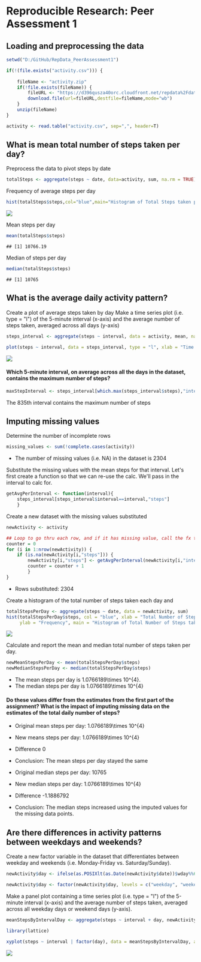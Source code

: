 # Reproducible Research: Peer Assessment 1


## Loading and preprocessing the data


```r
setwd("D:/GitHub/RepData_PeerAssessment1")

if(!(file.exists("activity.csv"))) { 
    
    fileName <- "activity.zip"
    if(!file.exists(fileName)) {
        fileURL <- "https://d396qusza40orc.cloudfront.net/repdata%2Fdata%2Factivity.zip"
        download.file(url=fileURL,destfile=fileName,mode="wb")
    }  
    unzip(fileName) 
}

activity <- read.table("activity.csv", sep=",", header=T)
```


## What is mean total number of steps taken per day?

Preprocess the data to pivot steps by date

```r
totalSteps <- aggregate(steps ~ date, data=activity, sum, na.rm = TRUE)
```
Frequency of average steps per day

```r
hist(totalSteps$steps,col="blue",main="Histogram of Total Steps taken per day",xlab="Total Steps taken per day",cex.axis=1,cex.lab = 1)
```

![](PA1_template_files/figure-html/unnamed-chunk-3-1.png)<!-- -->


Mean steps per day


```r
mean(totalSteps$steps)
```

```
## [1] 10766.19
```

Median of steps per day


```r
median(totalSteps$steps)
```

```
## [1] 10765
```

## What is the average daily activity pattern?
Create a plot of average steps taken by day
Make a time series plot (i.e. type = "l") of the 5-minute interval (x-axis) and the average number of steps taken, averaged across all days (y-axis)


```r
steps_interval <- aggregate(steps ~ interval, data = activity, mean, na.rm = TRUE)

plot(steps ~ interval, data = steps_interval, type = "l", xlab = "Time Intervals (5-minute)", ylab = "Mean number of steps taken (all Days)", main = "Average number of steps Taken at each 5 minute Intervals",  col = "blue")
```

![](PA1_template_files/figure-html/unnamed-chunk-8-1.png)<!-- -->

#### Which 5-minute interval, on average across all the days in the dataset, contains the maximum number of steps?


```r
maxStepInterval <- steps_interval[which.max(steps_interval$steps),"interval"]
```

The 835th interval contains the maximum number of steps


## Imputing missing values
Determine the number of incomplete rows


```r
missing_values <- sum(!complete.cases(activity))
```

* The number of missing values (i.e. NA) in the dataset is 2304 

Substitute the missing values with the mean steps for that interval. Let's first create a function so that we can re-use the calc. We'll pass in the interval to calc for.

```r
getAvgPerInterval <- function(interval){
    steps_interval[steps_interval$interval==interval,"steps"]
    }
```

Create a new dataset with the missing values substituted

```r
newActivity <- activity

## Loop to go thru each row, and if it has missing value, call the fx to get the mean value for that interval across all days
counter = 0
for (i in 1:nrow(newActivity)) {
    if (is.na(newActivity[i,"steps"])) {
        newActivity[i,"steps"] <- getAvgPerInterval(newActivity[i,"interval"])
        counter = counter + 1
        }
}
```
* Rows substituted: 2304

Create a histogram of the total number of steps taken each day and 


```r
totalStepsPerDay <- aggregate(steps ~ date, data = newActivity, sum)
hist(totalStepsPerDay$steps, col = "blue", xlab = "Total Number of Steps", 
     ylab = "Frequency", main = "Histogram of Total Number of Steps taken each Day")
```

![](PA1_template_files/figure-html/unnamed-chunk-13-1.png)<!-- -->

Calculate and report the mean and median total number of steps taken per day. 

```r
newMeanStepsPerDay <- mean(totalStepsPerDay$steps)
newMedianStepsPerDay <- median(totalStepsPerDay$steps)
```
* The mean steps per day is 1.0766189\times 10^{4}.
* The median steps per day is 1.0766189\times 10^{4}

#### Do these values differ from the estimates from the first part of the assignment? What is the impact of imputing missing data on the estimates of the total daily number of steps?

* Original mean steps per day:  1.0766189\times 10^{4}
* New means steps per day:      1.0766189\times 10^{4}
* Difference                    0
* Conclusion: The mean steps per day stayed the same

* Original median steps per day:    10765
* New median steps per day:         1.0766189\times 10^{4}
* Difference                        -1.1886792
* Conclusion: The median steps increased using the imputed values for the missing data points.


## Are there differences in activity patterns between weekdays and weekends?

Create a new factor variable in the dataset that differentiates between weekday and weekends (i.e. Monday-Friday vs. Saturday/Sunday).

```r
newActivity$day <- ifelse(as.POSIXlt(as.Date(newActivity$date))$wday%%6 ==0, "weekend", "weekday")

newActivity$day <- factor(newActivity$day, levels = c("weekday", "weekend"))
```

Make a panel plot containing a time series plot (i.e. type = "l") of the 5-minute interval (x-axis) and the average number of steps taken, averaged across all weekday days or weekend days (y-axis).


```r
meanStepsByIntervalDay <- aggregate(steps ~ interval + day, newActivity, mean)

library(lattice)

xyplot(steps ~ interval | factor(day), data = meanStepsByIntervalDay, aspect = 1/2, type = "l")
```

![](PA1_template_files/figure-html/unnamed-chunk-16-1.png)<!-- -->
